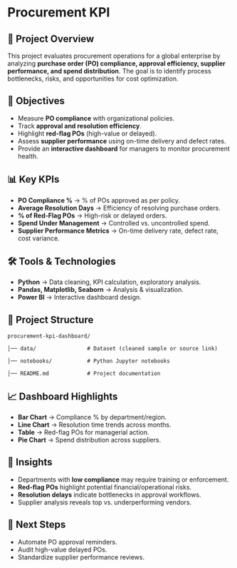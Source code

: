 # Procurement KPI 

## 📌 Project Overview  
This project evaluates procurement operations for a global enterprise by analyzing **purchase order (PO) compliance, approval efficiency, supplier performance, and spend distribution**. The goal is to identify process bottlenecks, risks, and opportunities for cost optimization.  

## 🎯 Objectives  
- Measure **PO compliance** with organizational policies.  
- Track **approval and resolution efficiency**.  
- Highlight **red-flag POs** (high-value or delayed).  
- Assess **supplier performance** using on-time delivery and defect rates.  
- Provide an **interactive dashboard** for managers to monitor procurement health.  

## 📊 Key KPIs  
- **PO Compliance %** → % of POs approved as per policy.  
- **Average Resolution Days** → Efficiency of resolving purchase orders.  
- **% of Red-Flag POs** → High-risk or delayed orders.  
- **Spend Under Management** → Controlled vs. uncontrolled spend.  
- **Supplier Performance Metrics** → On-time delivery rate, defect rate, cost variance.  

## 🛠️ Tools & Technologies  
- **Python** → Data cleaning, KPI calculation, exploratory analysis.  
- **Pandas, Matplotlib, Seaborn** → Analysis & visualization.  
- **Power BI** → Interactive dashboard design.  

## 📂 Project Structure  
```
procurement-kpi-dashboard/

│── data/                # Dataset (cleaned sample or source link)

│── notebooks/           # Python Jupyter notebooks

│── README.md            # Project documentation
```

## 📈 Dashboard Highlights  
- **Bar Chart** → Compliance % by department/region.  
- **Line Chart** → Resolution time trends across months.  
- **Table** → Red-flag POs for managerial action.  
- **Pie Chart** → Spend distribution across suppliers.  

## 🔑 Insights  
- Departments with **low compliance** may require training or enforcement.  
- **Red-flag POs** highlight potential financial/operational risks.  
- **Resolution delays** indicate bottlenecks in approval workflows.  
- Supplier analysis reveals top vs. underperforming vendors.  

## 🚀 Next Steps  
- Automate PO approval reminders.  
- Audit high-value delayed POs.  
- Standardize supplier performance reviews.  

  

